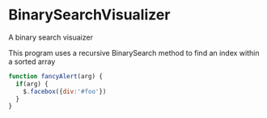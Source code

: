 # BinarySearchVisualizer
A binary search visuaizer


This program uses a recursive BinarySearch method to find an index within a sorted array
```javascript
function fancyAlert(arg) {
  if(arg) {
    $.facebox({div:'#foo'})
  }
}
```
